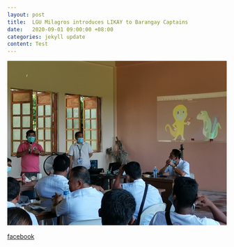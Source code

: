 ```yaml
---
layout: post
title:  LGU Milagros introduces LIKAY to Barangay Captains
date:   2020-09-01 09:00:00 +08:00
categories: jekyll update
content: Test
---
```

![milagros](/assets/milagros_lgu_1.jpg)

[facebook](https://facebook.com/likayph/posts/168950601566013)
